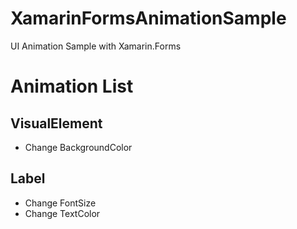 # XamarinFormsAnimationSample
UI Animation Sample with Xamarin.Forms 

# Animation List
## VisualElement
- Change BackgroundColor

## Label
- Change FontSize
- Change TextColor
